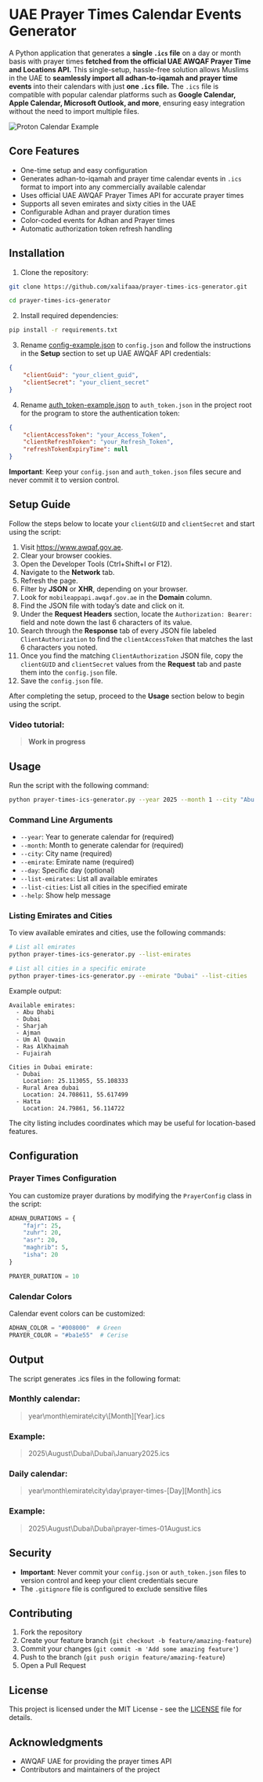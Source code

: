 # UAE Prayer Times Calendar Events Generator

A Python application that generates a **single `.ics` file** on a day or month basis with prayer times **fetched from the official UAE AWQAF Prayer Time and Locations API.** This single-setup, hassle-free solution allows Muslims in the UAE to **seamlessly import all adhan-to-iqamah and prayer time events** into their calendars with just **one `.ics` file.** The `.ics` file is compatible with popular calendar platforms such as **Google Calendar, Apple Calendar, Microsoft Outlook, and more**, ensuring easy integration without the need to import multiple files.

![Proton Calendar Example](https://i.imgur.com/2kYTCyC.png)

## Core Features

- One-time setup and easy configuration
- Generates adhan-to-iqamah and prayer time calendar events in `.ics` format to import into any commercially available calendar
- Uses official UAE AWQAF Prayer Times API for accurate prayer times
- Supports all seven emirates and sixty cities in the UAE
- Configurable Adhan and prayer duration times
- Color-coded events for Adhan and Prayer times
- Automatic authorization token refresh handling

## Installation

1. Clone the repository:
```bash
git clone https://github.com/xalifaaa/prayer-times-ics-generator.git

cd prayer-times-ics-generator
```

2. Install required dependencies:
```bash
pip install -r requirements.txt
```

3. Rename [config-example.json](config-example.json) to `config.json` and follow the instructions in the **Setup** section to set up UAE AWQAF API credentials:
```json
{
    "clientGuid": "your_client_guid",
    "clientSecret": "your_client_secret"
}
```

4. Rename [auth_token-example.json](auth_token-example.json) to `auth_token.json` in the project root for the program to store the authentication token:
```json
{
    "clientAccessToken": "your_Access_Token",
    "clientRefreshToken": "your_Refresh_Token",
    "refreshTokenExpiryTime": null
}
```

**Important**: Keep your `config.json` and `auth_token.json` files secure and never commit it to version control.

## Setup Guide

Follow the steps below to locate your `clientGUID` and `clientSecret` and start using the script: 
1. Visit https://www.awqaf.gov.ae.
2. Clear your browser cookies.
3. Open the Developer Tools (Ctrl+Shift+I or F12).
4. Navigate to the **Network** tab.
5. Refresh the page.
6. Filter by **JSON** or **XHR**, depending on your browser.
7. Look for `mobileappapi.awqaf.gov.ae` in the **Domain** column.
8. Find the JSON file with today’s date and click on it.
9. Under the **Request Headers** section, locate the `Authorization: Bearer:` field and note down the last 6 characters of its value.
10. Search through the **Response** tab of every JSON file labeled `ClientAuthorization` to find the `clientAccessToken` that matches the last 6 characters you noted.
11. Once you find the matching `ClientAuthorization` JSON file, copy the `clientGUID` and `clientSecret` values from the **Request** tab and paste them into the `config.json` file.
12. Save the `config.json` file.

After completing the setup, proceed to the **Usage** section below to begin using the script.

### Video tutorial:

> **Work in progress**

## Usage

Run the script with the following command:
```bash
python prayer-times-ics-generator.py --year 2025 --month 1 --city "Abu Dhabi" --emirate "Abu Dhabi"
```

### Command Line Arguments

- `--year`: Year to generate calendar for (required)
- `--month`: Month to generate calendar for (required)
- `--city`: City name (required)
- `--emirate`: Emirate name (required)
- `--day`: Specific day (optional)
- `--list-emirates`: List all available emirates
- `--list-cities`: List all cities in the specified emirate
- `--help`: Show help message

### Listing Emirates and Cities

To view available emirates and cities, use the following commands:

```bash
# List all emirates
python prayer-times-ics-generator.py --list-emirates

# List all cities in a specific emirate
python prayer-times-ics-generator.py --emirate "Dubai" --list-cities
```

Example output:
```
Available emirates:
  - Abu Dhabi
  - Dubai
  - Sharjah
  - Ajman
  - Um Al Quwain
  - Ras AlKhaimah
  - Fujairah

Cities in Dubai emirate:
  - Dubai
    Location: 25.113055, 55.108333
  - Rural Area dubai
    Location: 24.708611, 55.617499
  - Hatta
    Location: 24.79861, 56.114722
```

The city listing includes coordinates which may be useful for location-based features.

## Configuration

### Prayer Times Configuration

You can customize prayer durations by modifying the `PrayerConfig` class in the script:

```python
ADHAN_DURATIONS = {
    "fajr": 25,
    "zuhr": 20,
    "asr": 20,
    "maghrib": 5,
    "isha": 20
}

PRAYER_DURATION = 10
```

### Calendar Colors

Calendar event colors can be customized:
```python
ADHAN_COLOR = "#008000"  # Green
PRAYER_COLOR = "#ba1e55"  # Cerise
```

## Output

The script generates .ics files in the following format:
### Monthly calendar: 
>year\\month\\emirate\\city\\[Month][Year].ics

### Example: 
>2025\August\Dubai\Dubai\January2025.ics


### Daily calendar: 
>year\\month\\emirate\\city\\day\\prayer-times-[Day][Month].ics

### Example: 
>2025\August\Dubai\Dubai\prayer-times-01August.ics

## Security

- **Important**: Never commit your `config.json` or `auth_token.json` files to version control and keep your client credentials secure
- The `.gitignore` file is configured to exclude sensitive files

## Contributing

1. Fork the repository
2. Create your feature branch (`git checkout -b feature/amazing-feature`)
3. Commit your changes (`git commit -m 'Add some amazing feature'`)
4. Push to the branch (`git push origin feature/amazing-feature`)
5. Open a Pull Request

## License

This project is licensed under the MIT License - see the [LICENSE](LICENSE) file for details.

## Acknowledgments

- AWQAF UAE for providing the prayer times API
- Contributors and maintainers of the project
